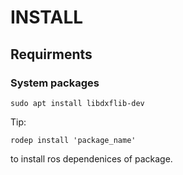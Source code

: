 # INSTALL

## Requirments
### System packages
```
sudo apt install libdxflib-dev
```

Tip:
```
rodep install 'package_name'
```
to install ros dependenices of package.

